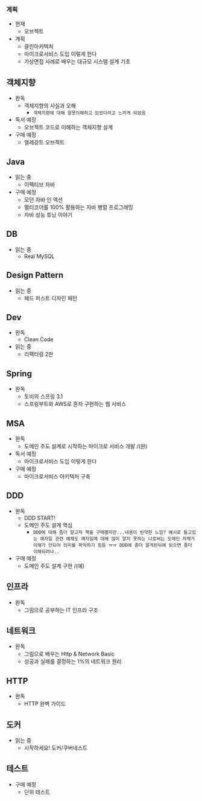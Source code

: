 ### 계획
- 현재
    - 오브젝트
- 계획
    - 클린아키텍처
    - 마이크로서비스 도입 이렇게 한다
    - 가상면접 사례로 배우는 대규모 시스템 설계 기초

## 객체지향
- 완독
    - 객체지향의 사실과 오해
        - `객체지향에 대해 잘못이해하고 있었다라고 느끼게 되었음`
- 독서 예정
    - 오브젝트 코드로 이해하는 객체지향 설계
- 구매 예정
    - 엘레강트 오브젝트
## Java
- 읽는 중
    - 이펙티브 자바
- 구매 예정
    - 모던 자바 인 액션
    - 멀티코어를 100% 활용하는 자바 병렬 프로그래밍
    - 자바 성능 튜닝 이야기
## DB
- 읽는 중
    - Real MySQL
## Design Pattern
- 읽는 중
    - 헤드 퍼스트 디자인 패턴
## Dev
- 완독
    - Clean Code
- 읽는 중
    - 리팩터링 2판
## Spring
- 완독
    - 토비의 스프링 3.1
    - 스프링부트와 AWS로 혼자 구현하는 웹 서비스
## MSA
- 완독
    - 도메인 주도 설계로 시작하는 마이크로 서비스 개발 /(완)
- 독서 예정
    - 마이크로서비스 도입 이렇게 한다
- 구매 예정
    - 마이크로서비스 아키텍처 구축
## DDD
- 완독
    - DDD START!
    - 도메인 주도 설계 핵심
        - `DDD에 대해 좀더 알고자 책을 구매했지만...내용이 빈약한 느낌? 예시로 들고있는 애자일 관련 예제도 애자일에 대해 많이 알지 못하는 나로써는 도메인 자체가 이해가 안되어 의미를 파악하기 힘듬 ㅠㅠ DDD에 좀더 알게된뒤에 읽으면 좀더 이해되려나..`
- 구매 예정
    - 도메인 주도 설계 구현 /(예)
## 인프라
- 완독
    - 그림으로 공부하는 IT 인프라 구조
## 네트워크
- 완독
    - 그림으로 배우는 Http & Network Basic
    - 성공과 실패를 결정하는 1%의 네트워크 원리
## HTTP
- 완독
    - HTTP 완벽 가이드
## 도커
- 읽는 중
    - 시작하세요! 도커/쿠버네스트
## 테스트
- 구매 예정
    - 단위 테스트
